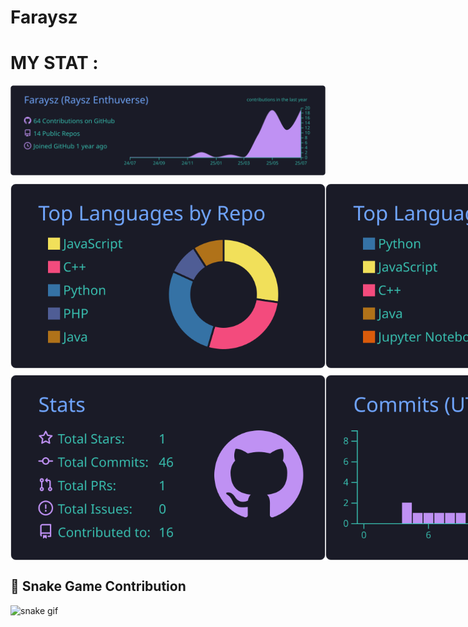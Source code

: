 # Faraysz

# MY STAT :

<div>
  <!-- User Stats -->
  <img src="https://raw.githubusercontent.com/Faraysz/Faraysz/master/profile-summary-card-output/tokyonight/0-profile-details.svg" alt="Profile Details">
</div>

<div style="display: flex; justify-content: space-between; margin-top: 10px;">
  <!-- Top Languages (Repos per Language & Most Commit Language) -->
  <img src="https://raw.githubusercontent.com/Faraysz/Faraysz/master/profile-summary-card-output/tokyonight/1-repos-per-language.svg" alt="Repos per Language">
  <img src="https://raw.githubusercontent.com/Faraysz/Faraysz/master/profile-summary-card-output/tokyonight/2-most-commit-language.svg" alt="Most Commit Language">
</div>

<div style="display: flex; justify-content: space-between; margin-top: 10px;">
  <!-- Stats & Productive Time -->
  <img src="https://raw.githubusercontent.com/Faraysz/Faraysz/master/profile-summary-card-output/tokyonight/3-stats.svg" alt="Stats">
  <img src="https://raw.githubusercontent.com/Faraysz/Faraysz/master/profile-summary-card-output/tokyonight/4-productive-time.svg" alt="Productive Time">
</div>

## 🐍 Snake Game Contribution

![snake gif](https://github.com/Faraysz/snk/raw/output/github-contribution-grid-snake.svg)


